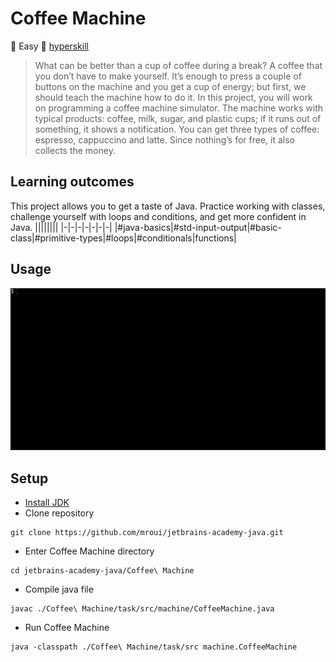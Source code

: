 # Coffee Machine
:muscle: Easy :link: [hyperskill](https://hyperskill.org/projects/33)

>What can be better than a cup of coffee during a break? A coffee that you don’t have to make yourself. It’s enough to press a couple of buttons on the machine and you get a cup of energy; but first, we should teach the machine how to do it. In this project, you will work on programming a coffee machine simulator. The machine works with typical products: coffee, milk, sugar, and plastic cups; if it runs out of something, it shows a notification. You can get three types of coffee: espresso, cappuccino and latte. Since nothing’s for free, it also collects the money.


## Learning outcomes
This project allows you to get a taste of Java. Practice working with classes, challenge yourself with loops and conditions, and get more confident in Java.
||||||||
|-|-|-|-|-|-|-|
|#java-basics|#std-input-output|#basic-class|#primitive-types|#loops|#conditionals|functions|


## Usage
![Coffee Machine demo gif](demo.gif)

## Setup
* [Install JDK](https://www.oracle.com/pl/java/technologies/javase-downloads.html)
* Clone repository
```
git clone https://github.com/mroui/jetbrains-academy-java.git
```
* Enter Coffee Machine directory
```
cd jetbrains-academy-java/Coffee\ Machine
```
* Compile java file
```
javac ./Coffee\ Machine/task/src/machine/CoffeeMachine.java
```
* Run Coffee Machine
```
java -classpath ./Coffee\ Machine/task/src machine.CoffeeMachine
```
